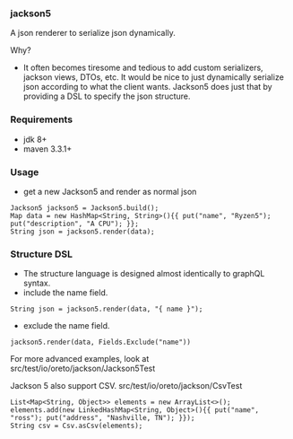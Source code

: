 ### jackson5 
A json renderer to serialize json dynamically.

Why?
 - It often becomes tiresome and tedious to add custom serializers, jackson views, DTOs, etc. 
It would be nice to just dynamically serialize json according to what the client wants. 
Jackson5 does just that by providing a DSL to specify the json structure.
  
### Requirements
 - jdk 8+
 - maven 3.3.1+

### Usage
 - get a new Jackson5 and render as normal json
```
Jackson5 jackson5 = Jackson5.build();
Map data = new HashMap<String, String>(){{ put("name", "Ryzen5"); put("description", "A CPU"); }};
String json = jackson5.render(data);
```

### Structure DSL
- The structure language is designed almost identically to graphQL syntax. 
- include the name field.
```
String json = jackson5.render(data, "{ name }");
```
- exclude the name field.
```
jackson5.render(data, Fields.Exclude("name"))
```

For more advanced examples, look at src/test/io/oreto/jackson/Jackson5Test

Jackson 5 also support CSV. src/test/io/oreto/jackson/CsvTest
``` 
List<Map<String, Object>> elements = new ArrayList<>();
elements.add(new LinkedHashMap<String, Object>(){{ put("name", "ross"); put("address", "Nashville, TN"); }});
String csv = Csv.asCsv(elements);
```
